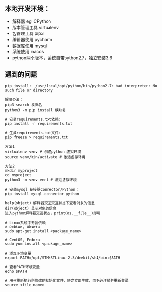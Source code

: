 ## 本地开发环境：

- 解释器 eg. CPython
- 版本管理工具 virtualenv
- 包管理工具 pip3
- 编辑器使用 pycharm
- 数据库使用 mysql
- 系统使用 macos
- python两个版本，系统自带python2.7，独立安装3.6

## 遇到的问题

```
pip install:  /usr/local/opt/python/bin/python2.7: bad interpreter: No such file or directory

解决办法：
pip3 search 模块名
python3 -m pip install 模块名
```

```
# 安装requirements.txt依赖: 
pip install -r requirements.txt

# 生成requirements.txt文件: 
pip freeze > requirements.txt

```

```
方法1
virtualenv venv # 创建python 虚拟环境
source venv/bin/activate # 激活虚拟环境
 
方法2
mkdir myproject
cd myproject
python3 -m venv vent # 激活虚拟环境
```

```
# 安装mysql 链接器Connector/Python： 
pip install mysql-connector-python
```

```
help(object) 解释器交互交互状态下查看对象的信息
dir(object) 显示对象的信息
进入python解释器交互状态，print(os.__file__)即可
```

```
# Linux系统中安装依赖
# Debian, Ubuntu
sudo apt-get install <package_name>

# CentOS, Fedora
sudo yum install <package_name>
```

```
# 添加环境变量
export PATH=/opt/STM/STLinux-2.3/devkit/sh4/bin:$PATH

# 查看PATH环境变量
echo $PATH
```

```
# 用于重新执行刚修改的初始化文件，使之立即生效，而不必注销并重新登录
source <file_name>
```



